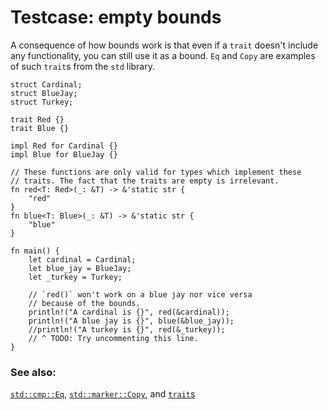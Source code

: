 # Testcase: empty bounds

A consequence of how bounds work is that even if a `trait` doesn't include any
functionality, you can still use it as a bound. `Eq` and `Copy` are examples of
such `trait`s from the `std` library.

```rust,editable
struct Cardinal;
struct BlueJay;
struct Turkey;

trait Red {}
trait Blue {}

impl Red for Cardinal {}
impl Blue for BlueJay {}

// These functions are only valid for types which implement these
// traits. The fact that the traits are empty is irrelevant.
fn red<T: Red>(_: &T) -> &'static str {
    "red"
}
fn blue<T: Blue>(_: &T) -> &'static str {
    "blue"
}

fn main() {
    let cardinal = Cardinal;
    let blue_jay = BlueJay;
    let _turkey = Turkey;

    // `red()` won't work on a blue jay nor vice versa
    // because of the bounds.
    println!("A cardinal is {}", red(&cardinal));
    println!("A blue jay is {}", blue(&blue_jay));
    //println!("A turkey is {}", red(&_turkey));
    // ^ TODO: Try uncommenting this line.
}
```

### See also:

[`std::cmp::Eq`][eq], [`std::marker::Copy`][copy], and [`trait`s][traits]

[eq]: https://doc.rust-lang.org/std/cmp/trait.Eq.html
[copy]: https://doc.rust-lang.org/std/marker/trait.Copy.html
[traits]: ../../trait.md
